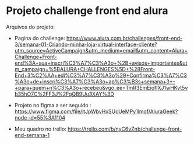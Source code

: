 # Projeto challenge front end alura

Arquivos do projeto:
- Pagina do challenge:
https://www.alura.com.br/challenges/front-end-3/semana-01-Criando-minha-loja-virtual-interface-cliente?utm_source=ActiveCampaign&utm_medium=email&utm_content=Alura+Challenge+Front-end%3A+sua+inscri%C3%A7%C3%A3o+%2B+avisos+importantes&utm_campaign=%5BALURA+CHALLENGES%5D+%28Front-End+3%C2%AA+edi%C3%A7%C3%A3o%29+Confirma%C3%A7%C3%A3o+de+inscri%C3%A7%C3%A3o+ap%C3%B3s+semana+3+-+para+quem+n%C3%A3o+recebeu&vgo_ee=TmR3EmEiofIXJ1wHKvt5vb35hO7C%2FF3J%2FgQB9Uu3XAY%3D

- Projeto no figma a ser seguido :
https://www.figma.com/file/itJpWbvHxSUcUeMPy1lmof/AluraGeek?node-id=55%3A1104

- Meu quadro no trello:
https://trello.com/b/nyC6vZnb/challenge-front-end-semana-1